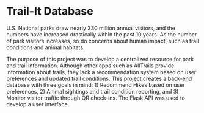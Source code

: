 # Trail-It Database

U.S. National parks draw nearly 330 million annual visitors, and the numbers have increased drastically within the past 10 years. As the number of park visitors increases, so do concerns about human impact, such as trail conditions and animal habitats.

The purpose of this project was to develop a centralized resource for park and trail information. Although other apps such as AllTrails provide information about trails, they lack a recommendation system based on user preferences and updated trail conditions. This project creates a back-end database with three goals in mind: 1) Recommend Hikes based on user preferences, 2) Animal sightings and trail condition reporting, and 3) Monitor visitor traffic through QR check-ins. The Flask API was used to develop a user interface.
